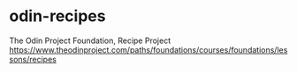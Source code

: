 # odin-recipes
The Odin Project Foundation, Recipe Project
https://www.theodinproject.com/paths/foundations/courses/foundations/lessons/recipes
